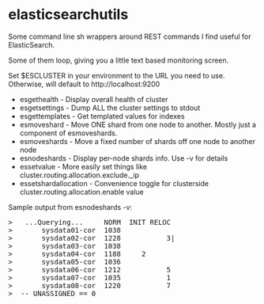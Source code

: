 # elasticsearchutils

Some command line sh wrappers around REST commands I find useful for ElasticSearch.

Some of them loop, giving you a little text based monitoring screen.

Set $ESCLUSTER in your environment to the URL you need to use.
Otherwise, will default to http://localhost:9200

* esgethealth - Display overall health of cluster
* esgetsettings - Dump ALL the cluster settings to stdout
* esgettemplates - Get templated values for indexes
* esmoveshard - Move ONE shard from one node to another. Mostly just a component of esmoveshards.
* esmoveshards - Move a fixed number of shards off one node to another node
* esnodeshards - Display per-node shards info. Use -v for details
* essetvalue - More easily set things like cluster.routing.allocation.exclude._ip 
* essetshardallocation - Convenience toggle for clusterside cluster.routing.allocation.enable value


Sample output from esnodeshards -v:
<pre>
>   ...Querying...     NORM  INIT RELOC
>       sysdata01-cor  1038            
>       sysdata02-cor  1228           3|
>       sysdata03-cor  1038            
>       sysdata04-cor  1188     2     
>       sysdata05-cor  1036            
>       sysdata06-cor  1212           5
>       sysdata07-cor  1035           1
>       sysdata08-cor  1220           7
>  -- UNASSIGNED == 0
</pre>

